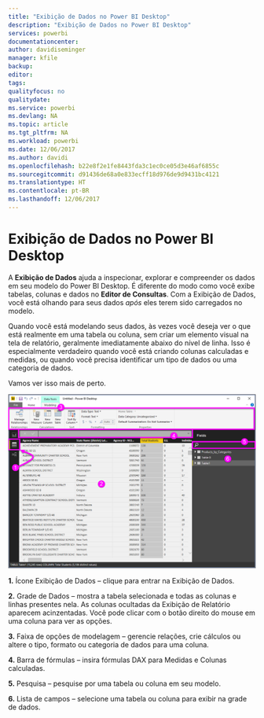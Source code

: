 ```yaml
---
title: "Exibição de Dados no Power BI Desktop"
description: "Exibição de Dados no Power BI Desktop"
services: powerbi
documentationcenter: 
author: davidiseminger
manager: kfile
backup: 
editor: 
tags: 
qualityfocus: no
qualitydate: 
ms.service: powerbi
ms.devlang: NA
ms.topic: article
ms.tgt_pltfrm: NA
ms.workload: powerbi
ms.date: 12/06/2017
ms.author: davidi
ms.openlocfilehash: b22e8f2e1fe8443fda3c1ec0ce05d3e46af6855c
ms.sourcegitcommit: d91436de68a0e833ecff18d976de9d9431bc4121
ms.translationtype: HT
ms.contentlocale: pt-BR
ms.lasthandoff: 12/06/2017
---
```

# <a name="data-view-in-power-bi-desktop"></a>Exibição de Dados no Power BI Desktop
A **Exibição de Dados** ajuda a inspecionar, explorar e compreender os dados em seu modelo do Power BI Desktop. É diferente do modo como você exibe tabelas, colunas e dados no **Editor de Consultas**. Com a Exibição de Dados, você está olhando para seus dados *após* eles terem sido carregados no modelo.

Quando você está modelando seus dados, às vezes você deseja ver o que está realmente em uma tabela ou coluna, sem criar um elemento visual na tela de relatório, geralmente imediatamente abaixo do nível de linha. Isso é especialmente verdadeiro quando você está criando colunas calculadas e medidas, ou quando você precisa identificar um tipo de dados ou uma categoria de dados.

Vamos ver isso mais de perto.

![](media/desktop-data-view/dataview_fullscreen.png)

**1.** Ícone Exibição de Dados – clique para entrar na Exibição de Dados.

**2.** Grade de Dados – mostra a tabela selecionada e todas as colunas e linhas presentes nela. As colunas ocultadas da Exibição de Relatório aparecem acinzentadas. Você pode clicar com o botão direito do mouse em uma coluna para ver as opções.

**3.** Faixa de opções de modelagem – gerencie relações, crie cálculos ou altere o tipo, formato ou categoria de dados para uma coluna.

**4.** Barra de fórmulas – insira fórmulas DAX para Medidas e Colunas calculadas.

**5.** Pesquisa – pesquise por uma tabela ou coluna em seu modelo.

**6.** Lista de campos – selecione uma tabela ou coluna para exibir na grade de dados.

